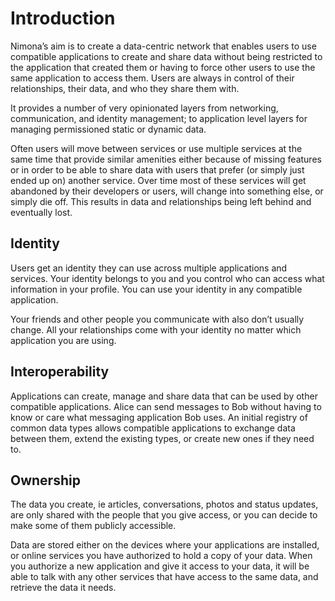 # Introduction

Nimona’s aim is to create a data-centric network that enables users to use
compatible applications to create and share data without being restricted
to the application that created them or having to force other users to use
the same application to access them. Users are always in control of their
relationships, their data, and who they share them with.

It provides a number of very opinionated layers from networking, communication,
and identity management; to application level layers for managing permissioned
static or dynamic data.

Often users will move between services or use multiple services at the same
time that provide similar amenities either because of missing features or in
order to be able to share data with users that prefer (or simply just ended
up on) another service.
Over time most of these services will get abandoned by their developers or
users, will change into something else, or simply die off.
This results in data and relationships being left behind and eventually lost.

## Identity

Users get an identity they can use across multiple applications and services.
Your identity belongs to you and you control who can access what information
in your profile.
You can use your identity in any compatible application.

Your friends and other people you communicate with also don’t usually change.
All your relationships come with your identity no matter which application you
are using.

## Interoperability

Applications can create, manage and share data that can be used by other
compatible applications.
Alice can send messages to Bob without having to know or care what messaging
application Bob uses.
An initial registry of common data types allows compatible applications to
exchange data between them, extend the existing types, or create new ones if
they need to.

## Ownership

The data you create, ie articles, conversations, photos and status updates,
are only shared with the people that you give access, or you can decide to
make some of them publicly accessible.

Data are stored either on the devices where your applications are installed,
or online services you have authorized to hold a copy of your data.
When you authorize a new application and give it access to your data, it will
be able to talk with any other services that have access to the same data,
and retrieve the data it needs.
